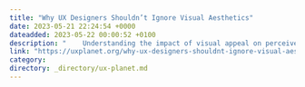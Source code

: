 ```yaml
---
title: "Why UX Designers Shouldn’t Ignore Visual Aesthetics"
date: 2023-05-21 22:24:54 +0000
dateadded: 2023-05-22 00:00:52 +0100
description: "    Understanding the impact of visual appeal on perceived usability  Continue reading on UX Planet »  "
link: "https://uxplanet.org/why-ux-designers-shouldnt-ignore-visual-aesthetics-57454981ed0e?source=rss----819cc2aaeee0---4"
category:
directory: _directory/ux-planet.md
---
```

